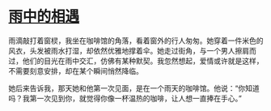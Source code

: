 # [雨中的相遇](https://hoo.be/91cgb)
雨滴敲打着窗棂，我坐在咖啡馆的角落，看着窗外的行人匆匆。她穿着一件米色的风衣，头发被雨水打湿，却依然优雅地撑着伞。她走过街角，与一个男人擦肩而过，他们的目光在雨中交汇，仿佛有某种默契。我忽然想起，爱情或许就是这样，不需要刻意安排，却在某个瞬间悄然降临。

她后来告诉我，那天她和他第一次见面，是在一个雨天的咖啡馆。他说：“你知道吗？我第一次见到你，就觉得你像一杯温热的咖啡，让人想一直捧在手心。”
